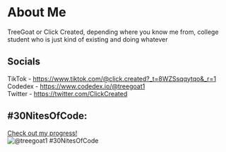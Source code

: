 # About Me
  TreeGoat or Click Created, depending where you know me from, college student who is just kind of existing and doing whatever

## Socials
  TikTok - https://www.tiktok.com/@click.created?_t=8WZSsqqytqo&_r=1 <br />
  Codedex - https://www.codedex.io/@treegoat1 <br />
  Twitter - https://twitter.com/ClickCreated

## #30NitesOfCode:
  [Check out my progress!](https://www.codedex.io/@treegoat1/30-nites-of-code)  
  ![@treegoat1 #30NitesOfCode](https://www.codedex.io/api/petStatus?user=treegoat1)
